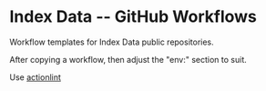 # Index Data -- GitHub Workflows

Workflow templates for Index Data public repositories.

After copying a workflow, then adjust the "env:" section to suit.

Use [actionlint](https://github.com/rhysd/actionlint)
